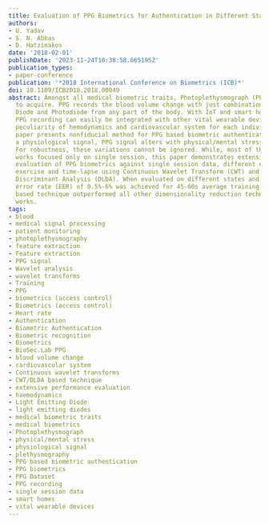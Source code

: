 ```yaml
---
title: Evaluation of PPG Biometrics for Authentication in Different States
authors:
- U. Yadav
- S. N. Abbas
- D. Hatzinakos
date: '2018-02-01'
publishDate: '2023-11-24T10:38:58.665195Z'
publication_types:
- paper-conference
publication: '*2018 International Conference on Biometrics (ICB)*'
doi: 10.1109/ICB2018.2018.00049
abstract: Amongst all medical biometric traits, Photoplethysmograph (PPG) is the easiest
  to acquire. PPG records the blood volume change with just combination of Light Emitting
  Diode and Photodiode from any part of the body. With IoT and smart homes' penetration,
  PPG recording can easily be integrated with other vital wearable devices. PPG represents
  peculiarity of hemodynamics and cardiovascular system for each individual. This
  paper presents nonfiducial method for PPG based biometric authentication. Being
  a physiological signal, PPG signal alters with physical/mental stress and time.
  For robustness, these variations cannot be ignored. While, most of the previous
  works focused only on single session, this paper demonstrates extensive performance
  evaluation of PPG biometrics against single session data, different emotions, physical
  exercise and time-lapse using Continuous Wavelet Transform (CWT) and Direct Linear
  Discriminant Analysis (DLDA). When evaluated on different states and datasets, equal
  error rate (EER) of 0.5%-6% was achieved for 45-60s average training time. Our CWT/DLDA
  based technique outperformed all other dimensionality reduction techniques and previous
  works.
tags:
- blood
- medical signal processing
- patient monitoring
- photoplethysmography
- feature extraction
- Feature extraction
- PPG signal
- Wavelet analysis
- wavelet transforms
- Training
- PPG
- biometrics (access control)
- Biometrics (access control)
- Heart rate
- Authentication
- Biometric Authentication
- Biometric recognition
- Biometrics
- BioSec.Lab PPG
- blood volume change
- cardiovascular system
- Continuous wavelet transforms
- CWT/DLDA based technique
- extensive performance evaluation
- haemodynamics
- Light Emitting Diode
- light emitting diodes
- medical biometric traits
- medical biometrics
- Photoplethysmograph
- physical/mental stress
- physiological signal
- plethysmography
- PPG based biometric authentication
- PPG biometrics
- PPG Dataset
- PPG recording
- single session data
- smart homes
- vital wearable devices
---
```

